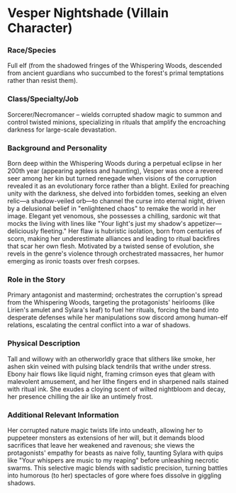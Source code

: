 # Vesper Nightshade (Villain Character)

### Race/Species
Full elf (from the shadowed fringes of the Whispering Woods, descended from ancient guardians who succumbed to the forest's primal temptations rather than resist them).

### Class/Specialty/Job
Sorcerer/Necromancer – wields corrupted shadow magic to summon and control twisted minions, specializing in rituals that amplify the encroaching darkness for large-scale devastation.

### Background and Personality
Born deep within the Whispering Woods during a perpetual eclipse in her 200th year (appearing ageless and haunting), Vesper was once a revered seer among her kin but turned renegade when visions of the corruption revealed it as an evolutionary force rather than a blight. Exiled for preaching unity with the darkness, she delved into forbidden tomes, seeking an elven relic—a shadow-veiled orb—to channel the curse into eternal night, driven by a delusional belief in "enlightened chaos" to remake the world in her image. Elegant yet venomous, she possesses a chilling, sardonic wit that mocks the living with lines like "Your light's just my shadow's appetizer—deliciously fleeting." Her flaw is hubristic isolation, born from centuries of scorn, making her underestimate alliances and leading to ritual backfires that scar her own flesh. Motivated by a twisted sense of evolution, she revels in the genre's violence through orchestrated massacres, her humor emerging as ironic toasts over fresh corpses.

### Role in the Story
Primary antagonist and mastermind; orchestrates the corruption's spread from the Whispering Woods, targeting the protagonists' heirlooms (like Lirien's amulet and Sylara's leaf) to fuel her rituals, forcing the band into desperate defenses while her manipulations sow discord among human-elf relations, escalating the central conflict into a war of shadows.

### Physical Description
Tall and willowy with an otherworldly grace that slithers like smoke, her ashen skin veined with pulsing black tendrils that writhe under stress. Ebony hair flows like liquid night, framing crimson eyes that gleam with malevolent amusement, and her lithe fingers end in sharpened nails stained with ritual ink. She exudes a cloying scent of wilted nightbloom and decay, her presence chilling the air like an untimely frost.

### Additional Relevant Information
Her corrupted nature magic twists life into undeath, allowing her to puppeteer monsters as extensions of her will, but it demands blood sacrifices that leave her weakened and ravenous; she views the protagonists' empathy for beasts as naive folly, taunting Sylara with quips like "Your whispers are music to my reaping" before unleashing necrotic swarms. This selective magic blends with sadistic precision, turning battles into humorous (to her) spectacles of gore where foes dissolve in giggling shadows.
